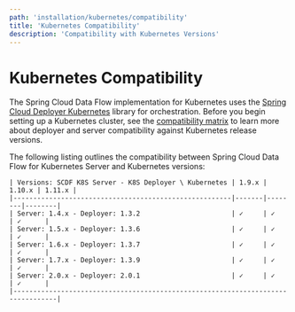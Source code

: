 ```yaml
---
path: 'installation/kubernetes/compatibility'
title: 'Kubernetes Compatibility'
description: 'Compatibility with Kubernetes Versions'
---
```


# Kubernetes Compatibility

The Spring Cloud Data Flow implementation for Kubernetes uses the
[Spring Cloud Deployer
Kubernetes](https://github.com/spring-cloud/spring-cloud-deployer-kubernetes)
library for orchestration. Before you begin setting up a Kubernetes
cluster, see the [compatibility
matrix](https://github.com/spring-cloud/spring-cloud-deployer-kubernetes#kubernetes-compatibility)
to learn more about deployer and server compatibility against Kubernetes
release versions.

The following listing outlines the compatibility between Spring Cloud
Data Flow for Kubernetes Server and Kubernetes versions:

    | Versions: SCDF K8S Server - K8S Deployer \ Kubernetes | 1.9.x | 1.10.x | 1.11.x |
    |-------------------------------------------------------|-------|--------|--------|
    | Server: 1.4.x - Deployer: 1.3.2                       | ✓     | ✓      | ✓      |
    | Server: 1.5.x - Deployer: 1.3.6                       | ✓     | ✓      | ✓      |
    | Server: 1.6.x - Deployer: 1.3.7                       | ✓     | ✓      | ✓      |
    | Server: 1.7.x - Deployer: 1.3.9                       | ✓     | ✓      | ✓      |
    | Server: 2.0.x - Deployer: 2.0.1                       | ✓     | ✓      | ✓      |
    |---------------------------------------------------------------------------------|
